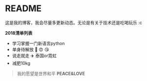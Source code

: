 # README

这是我的博客，我会尽量多更新动态。无论是有关于技术还是吃喝玩乐 :c 

**2018清单列表**

- 学习掌握一门新语言python
- 单身待解放 :girl: :heart_eyes: :kissing_heart:
- 说走就走 :airplane: 泰国or霓虹
- 减肥10kg



> 我的愿望是世界和平 **PEACE&LOVE**



